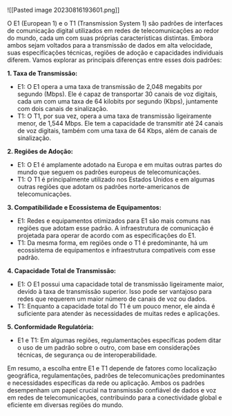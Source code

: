  ![[Pasted image 20230816193601.png]]

O E1 (European 1) e o T1 (Transmission System 1) são padrões de interfaces de comunicação digital utilizados em redes de telecomunicações ao redor do mundo, cada um com suas próprias características distintas. Embora ambos sejam voltados para a transmissão de dados em alta velocidade, suas especificações técnicas, regiões de adoção e capacidades individuais diferem. Vamos explorar as principais diferenças entre esses dois padrões:

**1. Taxa de Transmissão:**
   - E1: O E1 opera a uma taxa de transmissão de 2,048 megabits por segundo (Mbps). Ele é capaz de transportar 30 canais de voz digitais, cada um com uma taxa de 64 kilobits por segundo (Kbps), juntamente com dois canais de sinalização.
   - T1: O T1, por sua vez, opera a uma taxa de transmissão ligeiramente menor, de 1,544 Mbps. Ele tem a capacidade de transmitir até 24 canais de voz digitais, também com uma taxa de 64 Kbps, além de canais de sinalização.

**2. Regiões de Adoção:**
   - E1: O E1 é amplamente adotado na Europa e em muitas outras partes do mundo que seguem os padrões europeus de telecomunicações.
   - T1: O T1 é principalmente utilizado nos Estados Unidos e em algumas outras regiões que adotam os padrões norte-americanos de telecomunicações.

**3. Compatibilidade e Ecossistema de Equipamentos:**
   - E1: Redes e equipamentos otimizados para E1 são mais comuns nas regiões que adotam esse padrão. A infraestrutura de comunicação é projetada para operar de acordo com as especificações do E1.
   - T1: Da mesma forma, em regiões onde o T1 é predominante, há um ecossistema de equipamentos e infraestrutura compatíveis com esse padrão.

**4. Capacidade Total de Transmissão:**
   - E1: O E1 possui uma capacidade total de transmissão ligeiramente maior, devido à taxa de transmissão superior. Isso pode ser vantajoso para redes que requerem um maior número de canais de voz ou dados.
   - T1: Enquanto a capacidade total do T1 é um pouco menor, ele ainda é suficiente para atender às necessidades de muitas redes e aplicações.

**5. Conformidade Regulatória:**
   - E1 e T1: Em algumas regiões, regulamentações específicas podem ditar o uso de um padrão sobre o outro, com base em considerações técnicas, de segurança ou de interoperabilidade.

Em resumo, a escolha entre E1 e T1 depende de fatores como localização geográfica, regulamentações, padrões de telecomunicações predominantes e necessidades específicas da rede ou aplicação. Ambos os padrões desempenham um papel crucial na transmissão confiável de dados e voz em redes de telecomunicações, contribuindo para a conectividade global e eficiente em diversas regiões do mundo.